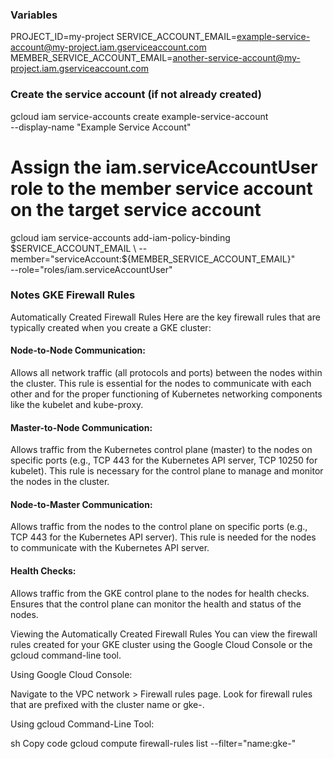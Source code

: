 ### Variables
PROJECT_ID=my-project
SERVICE_ACCOUNT_EMAIL=example-service-account@my-project.iam.gserviceaccount.com
MEMBER_SERVICE_ACCOUNT_EMAIL=another-service-account@my-project.iam.gserviceaccount.com

### Create the service account (if not already created)
gcloud iam service-accounts create example-service-account \
    --display-name "Example Service Account"

# Assign the iam.serviceAccountUser role to the member service account on the target service account
gcloud iam service-accounts add-iam-policy-binding $SERVICE_ACCOUNT_EMAIL \
    --member="serviceAccount:${MEMBER_SERVICE_ACCOUNT_EMAIL}" \
    --role="roles/iam.serviceAccountUser"

    
### Notes GKE Firewall Rules


Automatically Created Firewall Rules
Here are the key firewall rules that are typically created when you create a GKE cluster:

#### Node-to-Node Communication:

Allows all network traffic (all protocols and ports) between the nodes within the cluster.
This rule is essential for the nodes to communicate with each other and for the proper functioning of Kubernetes networking components like the kubelet and kube-proxy.

#### Master-to-Node Communication:

Allows traffic from the Kubernetes control plane (master) to the nodes on specific ports (e.g., TCP 443 for the Kubernetes API server, TCP 10250 for kubelet).
This rule is necessary for the control plane to manage and monitor the nodes in the cluster.

#### Node-to-Master Communication:

Allows traffic from the nodes to the control plane on specific ports (e.g., TCP 443 for the Kubernetes API server).
This rule is needed for the nodes to communicate with the Kubernetes API server.

#### Health Checks:

Allows traffic from the GKE control plane to the nodes for health checks.
Ensures that the control plane can monitor the health and status of the nodes.

Viewing the Automatically Created Firewall Rules
You can view the firewall rules created for your GKE cluster using the Google Cloud Console or the gcloud command-line tool.

Using Google Cloud Console:

Navigate to the VPC network > Firewall rules page.
Look for firewall rules that are prefixed with the cluster name or gke-.

Using gcloud Command-Line Tool:

sh
Copy code
gcloud compute firewall-rules list --filter="name:gke-"
